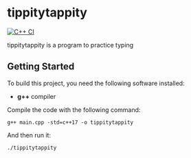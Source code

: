 # tippitytappity

[![C++ CI](https://github.com/KadynCBR/tippitytappity/actions/workflows/actions.yml/badge.svg)](https://github.com/KadynCBR/tippitytappity/actions/workflows/actions.yml)

tippitytappity is a program to practice typing

## Getting Started

To build this project, you need the following software installed:
 * **g++** compiler

Compile the code with the following command:

`g++ main.cpp -std=c++17 -o tippitytappity`

And then run it:

`./tippitytappity`
